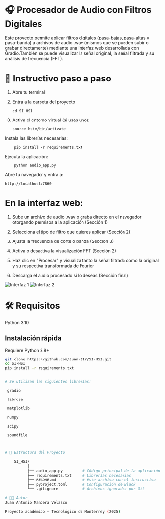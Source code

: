 # 🎧 Procesador de Audio con Filtros Digitales

Este proyecto permite aplicar filtros digitales (pasa-bajas, pasa-altas y pasa-banda) a archivos de audio .wav (mismos que se pueden subir o grabar directamente) mediante una interfaz web desarrollada con Gradio.También se puede visualizar la señal original, la señal filtrada y su análisis de frecuencia (FFT).


# 🧪 Instructivo paso a paso
 1. Abre tu terminal
 2. Entra a la carpeta del proyecto

        cd SI_HSI

 3. Activa el entorno virtual (si usas uno):

        source hsiv/bin/activate

Instala las librerías necesarias:

        pip install -r requirements.txt

Ejecuta la aplicación:

        python audio_app.py

Abre tu navegador y entra a:

    http://localhost:7860

    

 # En la interfaz web:

 1. Sube un archivo de audio .wav o graba directo en el navegador otorgando permisos a la aplicación (Sección 1)

 2. Selecciona el tipo de filtro que quieres aplicar (Sección 2)

 3. Ajusta la frecuencia de corte o banda (Sección 3)

 4. Activa o desactiva la visualización FFT (Sección 2)

 5. Haz clic en "Procesar" y visualiza tanto la señal filtrada como la original y su respectiva transformada de Fourier

 6. Descarga el audio procesado si lo deseas (Sección final)

![Interfaz 1](https://github.com/user-attachments/assets/24799652-ae59-4cfd-acb9-44d9ed0bfebe)
![Interfaz 2](https://github.com/user-attachments/assets/ec8899fd-f2f9-4a60-bda0-72e4ccad231a)



# 🛠 Requisitos

Python 3.10

## Instalación rápida

Requiere Python 3.8+

```bash
git clone https://github.com/Juan-117/SI-HSI.git
cd SI-HSI
pip install -r requirements.txt


# Se utilizan las siguientes librerías:

 gradio

 librosa

 matplotlib

 numpy

 scipy

 soundfile



# 📁 Estructura del Proyecto

    SI_HSI/
          │
          ├── audio_app.py         # Código principal de la aplicación
          ├── requirements.txt     # Librerías necesarias
          ├── README.md            # Este archivo con el instructivo
          ├── pyproject.toml       # Configuración de Black
          └── .gitignore           # Archivos ignorados por Git

# 👨‍💻 Autor
Juan Antonio Mancera Velasco

Proyecto académico — Tecnológico de Monterrey (2025)

